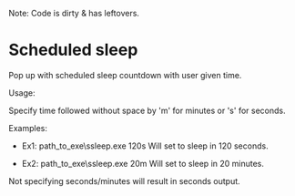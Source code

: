 Note: Code is dirty & has leftovers.

# Scheduled sleep

Pop up with scheduled sleep countdown with user given time.

Usage: 

Specify time followed without space by 'm' for minutes or 's' for seconds. 

Examples: 

- Ex1: path_to_exe\ssleep.exe 120s
Will set to sleep in 120 seconds.

- Ex2: path_to_exe\ssleep.exe 20m
Will set to sleep in 20 minutes. 

Not specifying seconds/minutes will result in seconds output.
